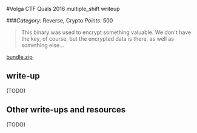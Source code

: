 #Volga CTF Quals 2016 multiple_shift writeup

###*Category:* Reverse, Crypto *Points:* 500

> This binary was used to encrypt something valuable. We don't have the key, of course, but the encrypted data is there, as well as something else...

[bundle.zip](reverse/multiple_shift-500/bundle.zip)

## write-up

(TODO)

## Other write-ups and resources

(TODO)
